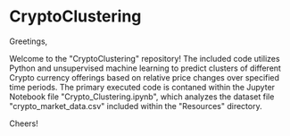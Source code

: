 # CryptoClustering


Greetings,

Welcome to the "CryptoClustering" repository! The included code utilizes Python and unsupervised machine learning to predict clusters of different Crypto currency offerings based on relative price changes over specified time periods. The primary executed code is contaned within the Jupyter Notebook file "Crypto_Clustering.ipynb", which analyzes the dataset file "crypto_market_data.csv" included within the "Resources" directory.

Cheers!
